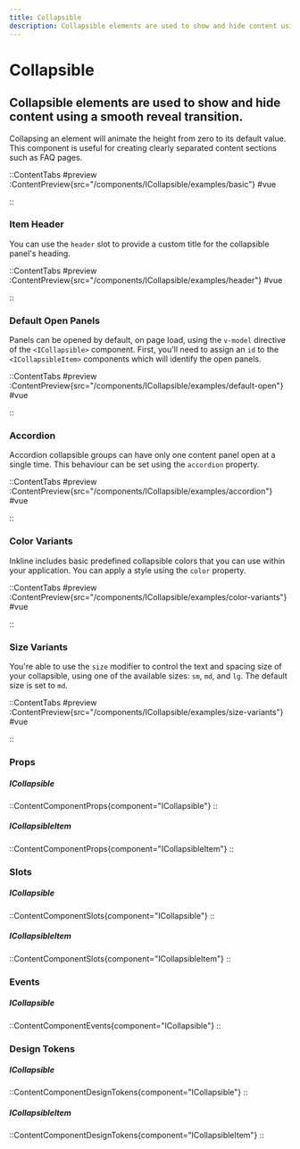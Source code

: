 ```yaml
---
title: Collapsible
description: Collapsible elements are used to show and hide content using a smooth reveal transition. 
---
```


# Collapsible
## Collapsible elements are used to show and hide content using a smooth reveal transition. 

Collapsing an element will animate the height from zero to its default value. This component is useful for creating clearly separated content sections such as FAQ pages.

::ContentTabs
#preview
:ContentPreview{src="/components/ICollapsible/examples/basic"}
#vue
<!-- Autodocs{src="@inkline/inkline/components/ICollapsible/examples/basic.vue" lang="vue"} -->
::

### Item Header
You can use the `header` slot to provide a custom title for the collapsible panel's heading. 

::ContentTabs
#preview
:ContentPreview{src="/components/ICollapsible/examples/header"}
#vue
<!-- Autodocs{src="@inkline/inkline/components/ICollapsible/examples/header.vue" lang="vue"} -->
::

### Default Open Panels
Panels can be opened by default, on page load, using the `v-model` directive of the `<ICollapsible>` component. First, you'll need to assign an `id` to the `<ICollapsibleItem>` components which will identify the open panels.

::ContentTabs
#preview
:ContentPreview{src="/components/ICollapsible/examples/default-open"}
#vue
<!-- Autodocs{src="@inkline/inkline/components/ICollapsible/examples/default-open.vue" lang="vue"} -->
::

### Accordion
Accordion collapsible groups can have only one content panel open at a single time. This behaviour can be set using the `accordion` property.

::ContentTabs
#preview
:ContentPreview{src="/components/ICollapsible/examples/accordion"}
#vue
<!-- Autodocs{src="@inkline/inkline/components/ICollapsible/examples/accordion.vue" lang="vue"} -->
::

### Color Variants
Inkline includes basic predefined collapsible colors that you can use within your application. You can apply a style using the `color` property.

::ContentTabs
#preview
:ContentPreview{src="/components/ICollapsible/examples/color-variants"}
#vue
<!-- Autodocs{src="@inkline/inkline/components/ICollapsible/examples/color-variants.vue" lang="vue"} -->
::

### Size Variants
You're able to use the `size` modifier to control the text and spacing size of your collapsible, using one of the available sizes: `sm`, `md`, and `lg`.
The default size is set to `md`.

::ContentTabs
#preview
:ContentPreview{src="/components/ICollapsible/examples/size-variants"}
#vue
<!-- Autodocs{src="@inkline/inkline/components/ICollapsible/examples/size-variants.vue" lang="vue"} -->
::

### Props
##### ICollapsible
::ContentComponentProps{component="ICollapsible"}
::
##### ICollapsibleItem
::ContentComponentProps{component="ICollapsibleItem"}
::

### Slots
##### ICollapsible
::ContentComponentSlots{component="ICollapsible"}
::
##### ICollapsibleItem
::ContentComponentSlots{component="ICollapsibleItem"}
::

### Events
##### ICollapsible
::ContentComponentEvents{component="ICollapsible"}
::

### Design Tokens
##### ICollapsible
::ContentComponentDesignTokens{component="ICollapsible"}
::
##### ICollapsibleItem
::ContentComponentDesignTokens{component="ICollapsibleItem"}
::
